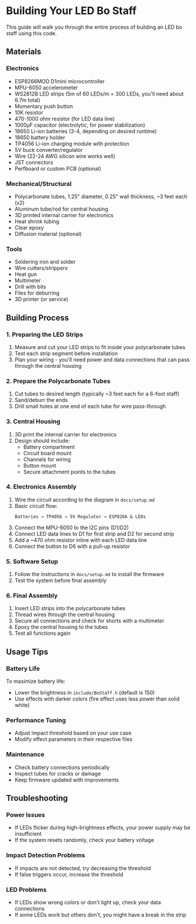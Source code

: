 # Building Your LED Bo Staff

This guide will walk you through the entire process of building an LED bo staff using this code.

## Materials

### Electronics

- ESP8266MOD D1mini microcontroller
- MPU-6050 accelerometer
- WS2812B LED strips (5m of 60 LEDs/m = 300 LEDs, you'll need about 6.7m total)
- Momentary push button
- 10K resistor
- 470-1000 ohm resistor (for LED data line)
- 1000μF capacitor (electrolytic, for power stabilization)
- 18650 Li-ion batteries (3-4, depending on desired runtime)
- 18650 battery holder
- TP4056 Li-ion charging module with protection
- 5V buck converter/regulator
- Wire (22-24 AWG silicon wire works well)
- JST connectors
- Perfboard or custom PCB (optional)

### Mechanical/Structural

- Polycarbonate tubes, 1.25" diameter, 0.25" wall thickness, ~3 feet each (x2)
- Aluminum tube/rod for central housing
- 3D printed internal carrier for electronics
- Heat shrink tubing
- Clear epoxy
- Diffusion material (optional)

### Tools

- Soldering iron and solder
- Wire cutters/strippers
- Heat gun
- Multimeter
- Drill with bits
- Files for deburring
- 3D printer (or service)

## Building Process

### 1. Preparing the LED Strips

1. Measure and cut your LED strips to fit inside your polycarbonate tubes
2. Test each strip segment before installation
3. Plan your wiring - you'll need power and data connections that can pass through the central housing

### 2. Prepare the Polycarbonate Tubes

1. Cut tubes to desired length (typically ~3 feet each for a 6-foot staff)
2. Sand/deburr the ends
3. Drill small holes at one end of each tube for wire pass-through

### 3. Central Housing

1. 3D print the internal carrier for electronics
2. Design should include:
   - Battery compartment
   - Circuit board mount
   - Channels for wiring
   - Button mount
   - Secure attachment points to the tubes

### 4. Electronics Assembly

1. Wire the circuit according to the diagram in `docs/setup.md`
2. Basic circuit flow:
   ```
   Batteries → TP4056 → 5V Regulator → ESP8266 & LEDs
   ```
3. Connect the MPU-6050 to the I2C pins (D1/D2)
4. Connect LED data lines to D1 for first strip and D2 for second strip
5. Add a ~470 ohm resistor inline with each LED data line
6. Connect the button to D6 with a pull-up resistor

### 5. Software Setup

1. Follow the instructions in `docs/setup.md` to install the firmware
2. Test the system before final assembly

### 6. Final Assembly

1. Insert LED strips into the polycarbonate tubes
2. Thread wires through the central housing
3. Secure all connections and check for shorts with a multimeter
4. Epoxy the central housing to the tubes
5. Test all functions again

## Usage Tips

### Battery Life

To maximize battery life:

- Lower the brightness in `include/BoStaff.h` (default is 150)
- Use effects with darker colors (fire effect uses less power than solid white)

### Performance Tuning

- Adjust impact threshold based on your use case
- Modify effect parameters in their respective files

### Maintenance

- Check battery connections periodically
- Inspect tubes for cracks or damage
- Keep firmware updated with improvements

## Troubleshooting

### Power Issues

- If LEDs flicker during high-brightness effects, your power supply may be insufficient
- If the system resets randomly, check your battery voltage

### Impact Detection Problems

- If impacts are not detected, try decreasing the threshold
- If false triggers occur, increase the threshold

### LED Problems

- If LEDs show wrong colors or don't light up, check your data connections
- If some LEDs work but others don't, you might have a break in the strip
